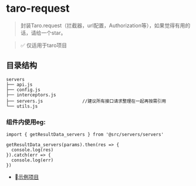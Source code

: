 # taro-request
> 封装Taro.request（拦截器，url配置，Authorization等），如果觉得有用的话，请给一个star。

> ✅ 仅适用于taro项目

## 目录结构

```
servers
├── api.js
├── config.js
├── interceptors.js
├── servers.js               //建议所有接口请求整理在一起再按需引用
└── utils.js
```
### 组件内使用eg:
```
import { getResultData_servers } from '@src/servers/servers'

getResultData_servers(params).then(res => {
  console.log(res)
}).catch(err => {
  console.log(err)
})

```
* 💯[示例项目](https://github.com/TigerHee/taro-init)
